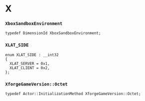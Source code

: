 # X
### `XboxSandboxEnvironment`
```
typedef DimensionId XboxSandboxEnvironment;

```

### `XLAT_SIDE`
```
enum XLAT_SIDE : __int32
{
  XLAT_SERVER = 0x1,
  XLAT_CLIENT = 0x2,
};

```

### `XforgeGameVersion::Octet`
```
typedef Actor::InitializationMethod XforgeGameVersion::Octet;

```

